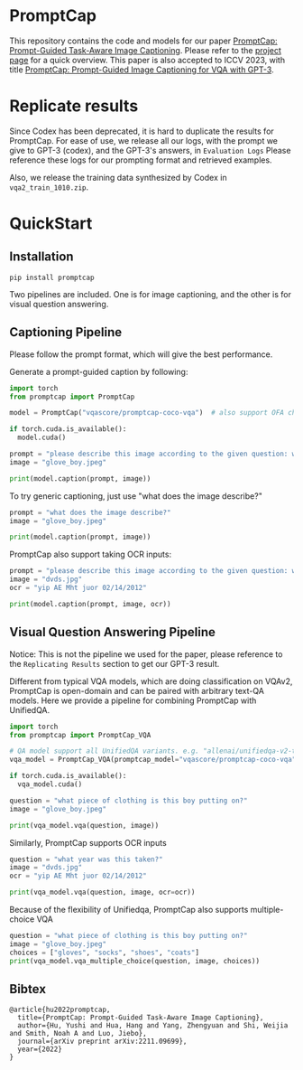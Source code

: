 # PromptCap
This repository contains the code and models for our paper [PromptCap: Prompt-Guided Task-Aware Image Captioning](https://arxiv.org/abs/2211.09699). Please refer to the [project page](https://yushi-hu.github.io/promptcap_demo/) for a quick overview. This paper is also accepted to ICCV 2023, with title [PromptCap: Prompt-Guided Image Captioning for VQA with GPT-3](https://openaccess.thecvf.com/content/ICCV2023/html/Hu_PromptCap_Prompt-Guided_Image_Captioning_for_VQA_with_GPT-3_ICCV_2023_paper.html).

# Replicate results
Since Codex has been deprecated, it is hard to duplicate the results for PromptCap. For ease of use, we release all our logs, with the prompt we give to GPT-3 (codex), and the GPT-3's answers,
in `Evaluation Logs`
Please reference these logs for our prompting format and retrieved examples.

Also, we release the training data synthesized by Codex in `vqa2_train_1010.zip`.

# QuickStart

## Installation
```
pip install promptcap
```

Two pipelines are included. One is for image captioning, and the other is for visual question answering.

## Captioning Pipeline

Please follow the prompt format, which will give the best performance.

Generate a prompt-guided caption by following:
```python
import torch
from promptcap import PromptCap

model = PromptCap("vqascore/promptcap-coco-vqa")  # also support OFA checkpoints. e.g. "OFA-Sys/ofa-large"

if torch.cuda.is_available():
  model.cuda()

prompt = "please describe this image according to the given question: what piece of clothing is this boy putting on?"
image = "glove_boy.jpeg"

print(model.caption(prompt, image))
```

To try generic captioning, just use "what does the image describe?"

```python
prompt = "what does the image describe?"
image = "glove_boy.jpeg"

print(model.caption(prompt, image))
```



PromptCap also support taking OCR inputs:

```python
prompt = "please describe this image according to the given question: what year was this taken?"
image = "dvds.jpg"
ocr = "yip AE Mht juor 02/14/2012"

print(model.caption(prompt, image, ocr))
```



## Visual Question Answering Pipeline

Notice: This is not the pipeline we used for the paper, please reference to the `Replicating Results` section to get our GPT-3 result.

Different from typical VQA models, which are doing classification on VQAv2, PromptCap is open-domain and can be paired with arbitrary text-QA models.
Here we provide a pipeline for combining PromptCap with UnifiedQA.

```python
import torch
from promptcap import PromptCap_VQA

# QA model support all UnifiedQA variants. e.g. "allenai/unifiedqa-v2-t5-large-1251000"
vqa_model = PromptCap_VQA(promptcap_model="vqascore/promptcap-coco-vqa", qa_model="allenai/unifiedqa-t5-base")

if torch.cuda.is_available():
  vqa_model.cuda()

question = "what piece of clothing is this boy putting on?"
image = "glove_boy.jpeg"

print(vqa_model.vqa(question, image))
```

Similarly, PromptCap supports OCR inputs

```python
question = "what year was this taken?"
image = "dvds.jpg"
ocr = "yip AE Mht juor 02/14/2012"

print(vqa_model.vqa(question, image, ocr=ocr))
```

Because of the flexibility of Unifiedqa, PromptCap also supports multiple-choice VQA

```python
question = "what piece of clothing is this boy putting on?"
image = "glove_boy.jpeg"
choices = ["gloves", "socks", "shoes", "coats"]
print(vqa_model.vqa_multiple_choice(question, image, choices))
```

## Bibtex
```
@article{hu2022promptcap,
  title={PromptCap: Prompt-Guided Task-Aware Image Captioning},
  author={Hu, Yushi and Hua, Hang and Yang, Zhengyuan and Shi, Weijia and Smith, Noah A and Luo, Jiebo},
  journal={arXiv preprint arXiv:2211.09699},
  year={2022}
}
```
